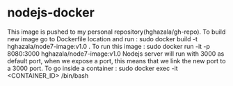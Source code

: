 # nodejs-docker

This image is pushed to my personal repository(hghazala/gh-repo).
To build new image go to Dockerfile location and run :
sudo docker build -t hghazala/node7-image:v1.0 .
To run this image :
sudo docker run -it -p 8080:3000 hghazala/node7-image:v1.0
Nodejs server will run with 3000 as default port, when
we expose a port, this means that we link the new port
to a 3000 port.
To go inside a container : sudo docker exec -it <CONTAINER_ID> /bin/bash
